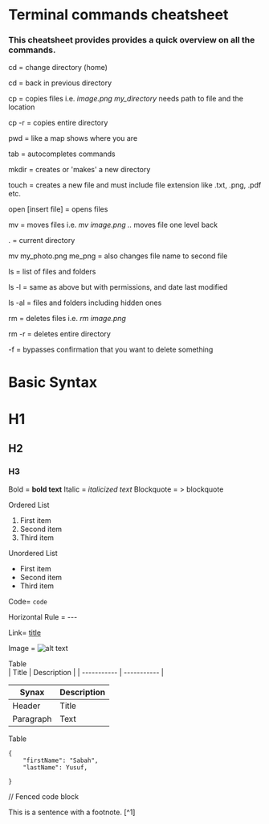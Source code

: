 # Terminal commands cheatsheet
### This cheatsheet provides provides a quick overview on all the commands.


cd = change directory (home)

cd = back in previous directory

cp = copies files i.e. *image.png my_directory* needs path to file and the location

cp -r = copies entire directory

pwd = like a map shows where you are

tab = autocompletes commands

mkdir = creates or 'makes' a new directory

touch = creates a new file and must include file extension like .txt, .png, .pdf etc.

open [insert file] = opens files

mv = moves files i.e. *mv image.png ..* moves file one level back

. = current directory

mv my_photo.png me_png = also changes file name to second file

ls = list of files and folders

ls -l = same as above but with permissions, and date last modified

ls -al = files and folders including hidden ones

rm = deletes files i.e. *rm image.png*

rm -r = deletes entire directory

-f = bypasses confirmation that you want to delete something



# Basic Syntax


# H1
## H2
### H3


Bold = **bold text**
Italic = 	*italicized text*
Blockquote	= > blockquote


Ordered List	
1. First item
2. Second item
3. Third item


Unordered List	

- First item
- Second item
- Third item


Code= 	`code`


Horizontal Rule	= ---


Link= 	[title](https://www.example.com)


Image	= ![alt text](image.jpg)



Table	
| Title | Description |
| ----------- | ----------- |




| Synax | Description |
| ----- | ----------- |
| Header | Title |
| Paragraph | Text |
 Table


```
{
    "firstName": "Sabah",
    "lastName": Yusuf,
    
}
```
// Fenced code block

This is a sentence with a footnote. [^1]